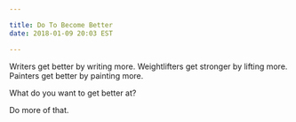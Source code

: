 ```yaml
---

title: Do To Become Better
date: 2018-01-09 20:03 EST

---
```


Writers get better by writing more.
Weightlifters get stronger by lifting more.
Painters get better by painting more.

What do you want to get better at?

Do more of that.

